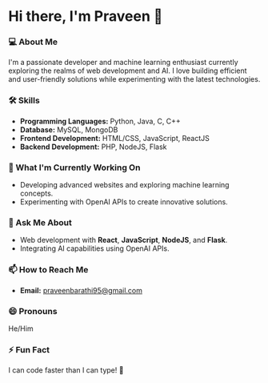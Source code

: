 # Hi there, I'm Praveen 👋 

### 💻 About Me
I'm a passionate developer and machine learning enthusiast currently exploring the realms of web development and AI. I love building efficient and user-friendly solutions while experimenting with the latest technologies.

### 🛠️ Skills
- **Programming Languages:** Python, Java, C, C++  
- **Database:** MySQL, MongoDB  
- **Frontend Development:** HTML/CSS, JavaScript, ReactJS  
- **Backend Development:** PHP, NodeJS, Flask  

### 🌱 What I'm Currently Working On
- Developing advanced websites and exploring machine learning concepts.  
- Experimenting with OpenAI APIs to create innovative solutions.

### 💬 Ask Me About
- Web development with **React**, **JavaScript**, **NodeJS**, and **Flask**.  
- Integrating AI capabilities using OpenAI APIs.  

### 📫 How to Reach Me
- **Email:** [praveenbarathi95@gmail.com](mailto:praveenbarathi95@gmail.com)

### 😄 Pronouns
He/Him

### ⚡ Fun Fact
I can code faster than I can type! 🎯  
